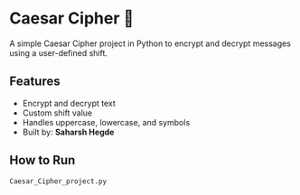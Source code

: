 # Caesar Cipher 🔐

A simple Caesar Cipher project in Python to encrypt and decrypt messages using a user-defined shift.

## Features
- Encrypt and decrypt text
- Custom shift value
- Handles uppercase, lowercase, and symbols
- Built by: **Saharsh Hegde**

## How to Run

```bash
Caesar_Cipher_project.py
